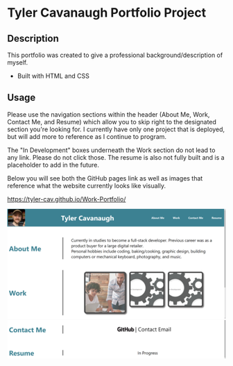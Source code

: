 # Tyler Cavanaugh Portfolio Project

## Description

This portfolio was created to give a professional background/description of myself. 

- Built with HTML and CSS 

## Usage

Please use the navigation sections within the header (About Me, Work, Contact Me, and Resume) which allow you to skip right to the designated section you're looking for. I currently have only one project that is deployed, but will add more to reference as I continue to program. 

The "In Development" boxes underneath the Work section do not lead to any link. Please do not click those. The resume is also not fully built and is a placeholder to add in the future.

Below you will see both the GitHub pages link as well as images that reference what the website currently looks like visually. 

https://tyler-cav.github.io/Work-Portfolio/

![Alt text](Assets/Tyler-Cav-Portfolio-Image-1.PNG)
![Alt text](Assets/Tyler-Cav-Portfolio-Image-2.PNG)

